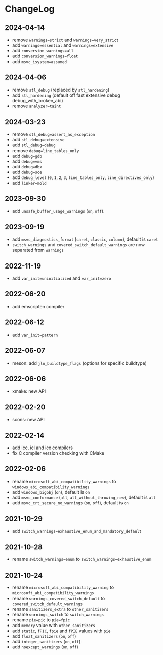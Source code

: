 # ChangeLog

## 2024-04-14

- remove `warnings=strict` and `warnings=very_strict`
- add `warnings=essential` and `warnings=extensive`
- add `conversion_warnings=all`
- add `conversion_warnings=float`
- add `msvc_isystem=assumed`

## 2024-04-06

- remove `stl_debug` (replaced by `stl_hardening`)
- add `stl_hardening` (default off fast extensive debug debug_with_broken_abi)
- remove `analyzer=taint`

## 2024-03-23

- remove `stl_debug=assert_as_exception`
- add `stl_debug=extensive`
- add `stl_debug=debug`
- remove `debug=line_tables_only`
- add `debug=gdb`
- add `debug=vms`
- add `debug=dbx`
- add `debug=sce`
- add `debug_level` (`0`, `1`, `2`, `3`, `line_tables_only`, `line_directives_only`)
- add `linker=mold`

## 2023-09-30

- add `unsafe_buffer_usage_warnings` (`on`, `off`).

## 2023-09-19

- add `msvc_diagnostics_format` (`caret`, `classic`, `column`), default is `caret`
- `switch_warnings` and `covered_switch_default_warnings` are now separated from `warnings`

## 2022-11-19

- add `var_init=uninitialized` and `var_init=zero`

## 2022-06-20

- add emscripten compiler

## 2022-06-12

- add `var_init=pattern`

## 2022-06-07

- meson: add `jln_buildtype_flags` (options for specific buildtype)

## 2022-06-06

- xmake: new API

## 2022-02-20

- scons: new API

## 2022-02-14

- add icc, icl and icx compilers
- fix C compiler version checking with CMake

## 2022-02-06

- rename `microsoft_abi_compatibility_warnings` to `windows_abi_compatibility_warnings`
- add `windows_bigobj` (`on`), default is `on`
- add `msvc_conformance` (`all`, `all_without_throwing_new`), default is `all`
- add `msvc_crt_secure_no_warnings` (`on`, `off`), default is `on`

## 2021-10-29

- add `switch_warnings=exhaustive_enum_and_mandatory_default`

## 2021-10-28

- rename `switch_warnings=enum` to `switch_warnings=exhaustive_enum`

## 2021-10-24

- rename `microsoft_abi_compatibility_warning` to `microsoft_abi_compatibility_warnings`
- rename `warnings_covered_switch_default` to `covered_switch_default_warnings`
- rename `sanitizers_extra` to `other_sanitizers`
- rename `warnings_switch` to `switch_warnings`
- rename `pie=pic` to `pie=fpic`
- add `memory` value with `other_sanitizers`
- add `static`, `fPIC`, `fpie` and `fPIE` values with `pie`
- add `float_sanitizers` (`on`, `off`)
- add `integer_sanitizers` (`on`, `off`)
- add `noexcept_warnings` (`on`, `off`)
